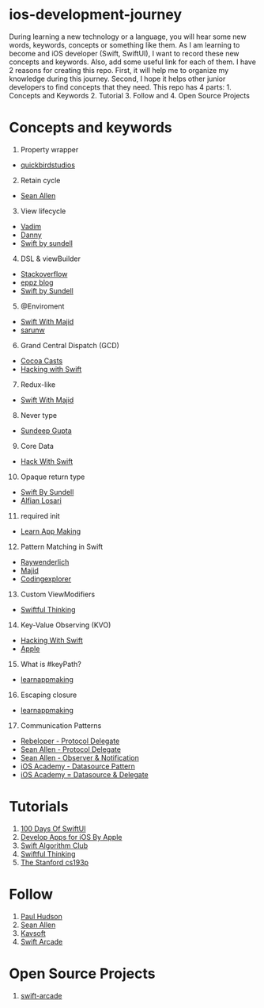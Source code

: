 # ios-development-journey
During learning a new technology or a language, you will hear some new words, keywords, concepts or something like them. As I am learning to become and iOS developer (Swift, SwiftUI), I want to record these new concepts and keywords. Also, add some useful link for each of them. I have 2 reasons for creating this repo. First, it will help me to organize my knowledge during this journey. Second, I hope it helps other junior developers to find concepts that they need. This repo has 4 parts: 1. Concepts and Keywords 2. Tutorial 3. Follow and 4. Open Source Projects

# Concepts and keywords
1. Property wrapper
- [quickbirdstudios](https://quickbirdstudios.com/blog/swift-property-wrappers/)
2. Retain cycle 
- [Sean Allen](https://www.youtube.com/watch?v=VcoZJ88d-vM)
3. View lifecycle
- [Vadim](https://www.vadimbulavin.com/swiftui-view-lifecycle/)
- [Danny](https://medium.com/flawless-app-stories/the-simple-life-cycle-of-a-swiftui-view-95e2e14848a2)
- [Swift by sundell](https://www.swiftbysundell.com/articles/the-lifecycle-and-semantics-of-a-swiftui-view/)
4. DSL & viewBuilder
- [Stackoverflow](https://stackoverflow.com/questions/56434549/what-enables-swiftuis-dsl)
- [eppz blog](http://blog.eppz.eu/understanding-swiftui-dsl-tupleview/)
- [Swift by Sundell](https://www.swiftbysundell.com/tips/adding-swiftui-viewbuilder-to-functions/)
5. @Enviroment
- [Swift With Majid](https://swiftwithmajid.com/2019/08/21/the-power-of-environment-in-swiftui/)
- [sarunw](https://sarunw.com/posts/what-is-environment-in-swiftui/)
6. Grand Central Dispatch (GCD)
- [Cocoa Casts](https://cocoacasts.com/swift-and-cocoa-fundamentals-threads-queues-and-concurrency)
- [Hacking with Swift](https://www.hackingwithswift.com/read/9/overview)
7. Redux-like
- [Swift With Majid](https://swiftwithmajid.com/2019/09/18/redux-like-state-container-in-swiftui/)
8. Never type
- [Sundeep Gupta](https://medium.com/connected/express-impossible-code-in-swift-with-never-db5b4d3f74a0)
9. Core Data
- [Hack With Swift](https://www.hackingwithswift.com/quick-start/swiftui/introduction-to-using-core-data-with-swiftui)
10. Opaque return type
- [Swift By Sundell](https://alfianlosari.medium.com/understanding-opaque-return-types-in-swift-9c36fb5dfa86)
- [Alfian Losari](https://alfianlosari.medium.com/understanding-opaque-return-types-in-swift-9c36fb5dfa86)
11. required init
- [Learn App Making](https://learnappmaking.com/initializers-init-swift-how-to/)
12. Pattern Matching in Swift
- [Raywenderlich](https://www.raywenderlich.com/1008-pattern-matching-in-swift)
- [Majid](https://swiftwithmajid.com/2019/02/06/pattern-matching-with-case-let/)
- [Codingexplorer](https://www.codingexplorer.com/pattern-matching-in-swift/)
13. Custom ViewModifiers
- [Swiftful Thinking](https://www.youtube.com/watch?v=MQl4DlDf_5k&list=PLwvDm4Vfkdphc1LLLjCaEd87BEg07M97y&index=4)
14. Key-Value Observing (KVO)
- [Hacking With Swift](https://www.hackingwithswift.com/example-code/language/what-is-key-value-observing)
- [Apple](https://developer.apple.com/documentation/swift/cocoa_design_patterns/using_key-value_observing_in_swift)
15. What is #keyPath?
- [learnappmaking](https://learnappmaking.com/swift-keypath-how-to/)
16. Escaping closure
- [learnappmaking](https://learnappmaking.com/escaping-closures-swift/)
17. Communication Patterns
- [Rebeloper - Protocol Delegate](https://www.youtube.com/watch?v=UQnSdXFDAQQ)
- [Sean Allen - Protocol Delegate](https://www.youtube.com/watch?v=DBWu6TnhLeY)
- [Sean Allen - Observer & Notification](https://www.youtube.com/watch?v=srqiDnLEocA)
- [iOS Academy - Datasource Pattern](https://www.youtube.com/watch?v=V1USraqCcyg)
- [iOS Academy = Datasource & Delegate](https://www.youtube.com/watch?v=3MsEYnKdLSw)

# Tutorials

1. [100 Days Of SwiftUI](https://www.hackingwithswift.com/100/swiftui)
2. [Develop Apps for iOS By Apple](https://developer.apple.com/tutorials/app-dev-training)
3. [Swift Algorithm Club](https://github.com/raywenderlich/swift-algorithm-club)
4. [Swiftful Thinking](https://www.youtube.com/c/SwiftfulThinking)
5. [The Stanford cs193p](https://cs193p.sites.stanford.edu)


# Follow

1. [Paul Hudson](https://twitter.com/twostraws)
2. [Sean Allen](https://www.youtube.com/seanallen)
3. [Kavsoft](https://www.youtube.com/c/Kavsoft)
4. [Swift Arcade](https://www.youtube.com/channel/UCxnCA5FBYRCFgIZWD0CKCVg)

# Open Source Projects

1. [swift-arcade](https://github.com/jrasmusson/swift-arcade)


